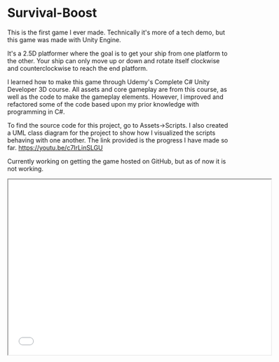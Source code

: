 # Survival-Boost
This is the first game I ever made. Technically it's more of a tech demo, but this game was made with Unity Engine.

It's a 2.5D platformer where the goal is to get your ship from one platform to the other. Your ship can only move up or down and rotate itself clockwise and counterclockwise to reach the end platform.

I learned how to make this game through Udemy's Complete C# Unity Developer 3D course. All assets and core gameplay are from this course, as well as the code to make the gameplay elements. However, I improved and refactored some of the code based upon my prior knowledge with programming in C#.

To find the source code for this project, go to Assets->Scripts. I also created a UML class diagram for the project to show how I visualized the scripts behaving with one another. The link provided is the progress I have made so far.
https://youtu.be/c7IrLinSLGU

Currently working on getting the game hosted on GitHub, but as of now it is not working. 

<iframe src="Builds/index.html" width="600" height="400"></iframe>
